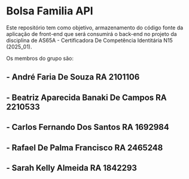 # Bolsa Familia API

Este repositório tem como objetivo, armazenamento do código fonte da aplicação de front-end que será consumirá o back-end no projeto da disciplina de AS65A - Certificadora De Competência Identitária N15 (2025_01).

Os membros do grupo são:

## - André Faria De Souza RA 2101106
## - Beatriz Aparecida Banaki De Campos RA 2210533
## - Carlos Fernando Dos Santos RA 1692984
## - Rafael De Palma Francisco RA 2465248
## - Sarah Kelly Almeida RA 1842293
